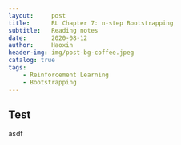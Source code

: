 ```yaml
---
layout:     post
title:      RL Chapter 7: n-step Bootstrapping
subtitle:   Reading notes
date:       2020-08-12
author:     Haoxin
header-img: img/post-bg-coffee.jpeg
catalog: true
tags:
    - Reinforcement Learning
    - Bootstrapping
---
```


## Test  
asdf  

